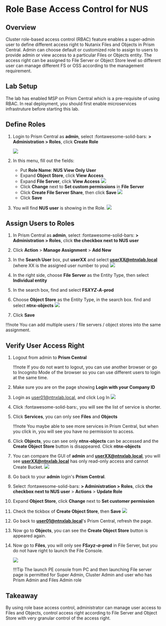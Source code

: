 # Role Base Access Control for NUS

## Overview

Cluster role-based access control (RBAC) feature enables a super-admin user to define different access right to Nutanix Files and Objects in Prism Central. Admin can choose default or customized role to assign to users to provide admin or view access to a particular Files or Objects entity. The access right can be assigned to File Server or Object Store level so different user can manage different FS or OSS according to the management requirement.

## Lab Setup

The lab has enabled MSP on Prism Central which is a pre-requisite of using RBAC. In real deployment, you should first enable microservices infrastruture before starting this lab.

## Define Roles

1. Login to Prism Central as **admin**, select :fontawesome-solid-bars: **> Administration > Roles**, click **Create Role**

    ![](images/1.png)

2. In this menu, fill out the fields:


    -   Put **Role Name**: **NUS View Only User**
    -   Expand **Object Store**, click **View Access**
    -   Expand **File Server**, click **View Access**
        ![](images/2.png)
    -   Click **Change** next to **Set custom permissions** in **File Server**
    -   Click **Create File Server Share**, then click **Save**
        ![](images/3.png)
    -   Click **Save**

3. You will find **NUS user** is showing in the Role.
    ![](images/4.png)

## Assign Users to Roles

1. In Prism Central as **admin**, select :fontawesome-solid-bars: **> Administration > Roles**, click **the checkbox next to NUS user**

2. Click **Action** > **Manage Assignment** > **Add New**

3. In the **Search User** box, put **userXX** and select **userXX@ntnxlab.local** (where XX is the assigned user number to you)
    ![](images/5.png)

4. In the right side, choose **File Server** as the Entity Type, then select **Individual entity**

5. In the search box, find and select **FS*XYZ*-*A*-prod**

6. Choose **Object Store** as the Entity Type, in the search box. find and select **ntnx-objects**
    ![](images/6.png)

7. Click **Save**

!!!note
        You can add multiple users / file servers / object stores into the same assignment.

## Verify User Access Right

1. Logout from admin to **Prism Central**

    !!!note
            If you do not want to logout, you can use another browser or go to Incognito Mode of the browser so you can use different users to login at the same time.

2. Make sure you are on the page showing **Login with your Company ID**

3. Login as user01@ntnxlab.local, and click Log In
    ![](images/7.png)

4. Click :fontawesome-solid-bars:, you will see the list of service is shorter.

5. Click **Services**, you can only see **Files** and **Objects**

    !!!note
            You maybe able to see more services in Prism Central, but when you click in, you will see you have no permission to access.

6. Click **Objects**, you can see only **ntnx-objects** can be accessed and the **Create Object Store** button is disappeared. Click **ntnx-objects**

7. You can compare the GUI of **admin** and **userXX@ntnxlab.local**, you will see **userXX@ntnxlab.local** has only read-only access and cannot Create Bucket.
    ![](images/8.png)

8. Go back to your **admin** login's **Prism Central**.

9. Select :fontawesome-solid-bars: **> Administration > Roles**, click **the checkbox next to NUS user** > **Actions** > **Update Role**

10. Expand **Object Store**, click **Change** next to **Set customer permission**

11. Check the tickbox of **Create Object Store**, then **Save**
    ![](images/9.png)

12. Go back to **user01@ntnxlab.local**'s Prism Central, refresh the page.

13. Now go to **Objects**, you can see the **Create Object Store** button is appeared again.

14. Now go to **Files**, you will only see **FS*xyz*-*a*-prod** in File Server, but you do not have right to launch the File Console.

    ![](images/10.png)

    !!!Tip
            The launch PE console from PC and then launching File server page is permitted for Super Admin, Cluster Admin and user who has Prism Admin and Files Admin role 

## Takeaway

By using role base access control, administrator can manage user access to Files and Objects, control access right according to File Server and Object Store with very granular control of the access right. 


